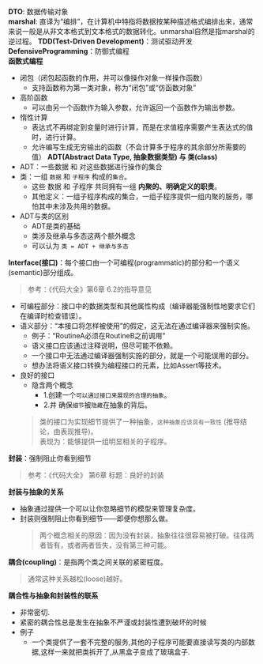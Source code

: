 **DTO**: 数据传输对象  
**marshal**: 直译为“编排”，在计算机中特指将数据按某种描述格式编排出来，通常来说一般是从非文本格式到文本格式的数据转化。unmarshal自然是指marshal的逆过程。
**TDD(Test-Driven Development)**：测试驱动开发  
**DefensiveProgramming**：防御式编程  
**函数式编程**
  - 闭包（闭包起函数的作用，并可以像操作对象一样操作函数）
    - 支持函数称为第一类对象，称为“闭包”或“仿函数对象”
  - 高阶函数
    - 可以由另一个函数作为输入参数，允许返回一个函数作为输出参数。
  - 惰性计算
    - 表达式不再绑定到变量时进行计算，而是在求值程序需要产生表达式的值时，进行计算。
    - 允许编写生成无穷输出的函数（不会计算多于程序的其余部分所需要的值）
**ADT(Abstract Data Type, 抽象数据类型) 与 类(class)** 
  - ADT：一些数据 和 对这些数据进行操作的集合
  - 类：一组 `数据` 和 `子程序` 构成的`集合`。
    - 这些 数据 和 子程序 共同拥有一组 **内聚的、明确定义的职责**。
    - 其他定义：一组子程序构成的集合，一组子程序提供一组内聚的服务，哪怕其中未涉及共用的数据。
  - ADT与类的区别
    - ADT是类的基础
    - 类涉及继承与多态这两个额外概念
    - 可以认为 `类 = ADT + 继承与多态`

**Interface(接口)**：每个接口由一个可编程(programmatic)的部分和一个语义(semantic)部分组成。
  > 参考：《代码大全》第6章 6.2的指导意见
  - 可编程部分：接口中的数据类型和其他属性构成（编译器能强制性地要求它们在编译时检查错误）。
  - 语义部分：“本接口将怎样被使用”的假定，这无法在通过编译器来强制实施。
    - 例子：“RoutineA必须在RoutineB之前调用”
    - 语义接口应该通过注释说明，但尽可能不依赖。
    - 一个接口中无法通过编译器强制实施的部分，就是一个可能误用的部分。
    - 想办法将语义接口转换为编程接口的元素，比如Assert等技术。
  - 良好的接口
    - 隐含两个概念
      - 1.创建一个`可以通过接口来展现的合理的抽象`。
      - 2.并 确保`细节`被`隐藏`在抽象的背后。
    > 类的接口为实现细节提供了一种抽象，`这种抽象应该具有一致性`  (推导结论，由表现推导)。  
    > 表现为：能够提供一组明显相关的子程序。

**封装**：强制阻止你看到细节
  > 参考：《代码大全》 第6章 标题：良好的封装

**封装与抽象的关系**
- 抽象通过提供一个可以让你忽略细节的模型来管理复杂度。
- 封装则强制阻止你看到细节——即便你想那么做。
  > 两个概念相关的原因：因为没有封装，抽象往往很容易被打破。往往两者皆有，或者两者皆失，没有第三种可能。

**耦合(coupling)**：是指两个类之间关联的紧密程度。
> 通常这种关系越松(loose)越好。

**耦合性与抽象和封装性的联系**
- 非常密切.
- 紧密的耦合性总是发生在抽象不严谨或封装性遭到破坏的时候
- 例子
  - 一个类提供了一套不完整的服务,其他的子程序可能要直接读写类的内部数据,这样一来就把类拆开了,从黑盒子变成了玻璃盒子.

